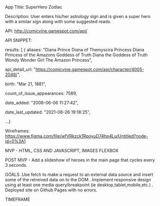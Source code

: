 App Title: SuperHero Zodiac

Description: User enters his/her astrology sign and is given a super hero with a similar sign along with some suggested reads.

 API:
http://comicvine.gamespot.com/api/

 API SNIPPET:

 results: [
{
aliases: "Diana Prince Diana of Themyscira Princess Diana Princess of the Amazons Goddess of Truth Diana the Goddess of Truth Wondy Wonder Girl The Amazon Princess",

api_detail_url: "https://comicvine.gamespot.com/api/character/4005-2048/",

birth: "Mar 21, 1881",

count_of_issue_appearances: 7589,

date_added: "2008-06-06 11:27:42",

date_last_updated: "2021-06-26 19:18:25",

...}





Wireframes: https://www.figma.com/file/wfVRkzck1RpoyuD74hp4Lu/Untitled?node-id=0%3A1


MVP - HTML, CSS AND JAVASCRIPT, IMAGES
FLEXBOX

POST MVP - Add a slideshow of heroes in the main page that cycles every 3 seconds.

GOALS
.Use fetch to make a request to an external data source and insert some of the retreived data on to the DOM.
.Implement responsive design using at least one media query/breakpoint (ie desktop,tablet,mobile,etc.)
. Deployed site on Github Pages with no errors.

TIMEFRAME
